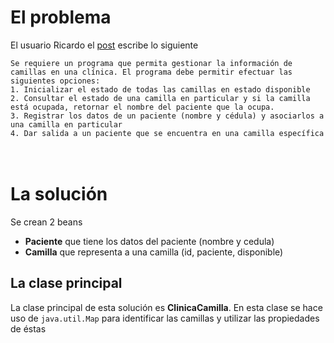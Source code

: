 <h1>El problema</h1>
El usuario Ricardo el <a href="https://www.lawebdelprogramador.com/foros/Java/1696349-Ayuda-ejercicio-java.html#i1696349">post</a> escribe lo siguiente
<br>
<code>
Se requiere un programa que permita gestionar la información de camillas en una clínica. El programa debe permitir efectuar las siguientes opciones:
1. Inicializar el estado de todas las camillas en estado disponible
2. Consultar el estado de una camilla en particular y si la camilla está ocupada, retornar el nombre del paciente que la ocupa.
3. Registrar los datos de un paciente (nombre y cédula) y asociarlos a una camilla en particular
4. Dar salida a un paciente que se encuentra en una camilla específica
</code>
<br><br>
<h1>La solución</h1>
<p>
Se crean 2 beans
<ul>
<li><b>Paciente</b> que tiene los datos del paciente (nombre y cedula)</li>
<li><b>Camilla</b> que representa a una camilla (id, paciente, disponible)</li>
</ul>
</p>

<h2>La clase principal</h2>
<p>
La clase principal de esta solución es <b>ClinicaCamilla</b>. En esta clase se hace uso de <code>java.util.Map</code> para 
identificar las camillas y utilizar las propiedades de éstas
</p>

